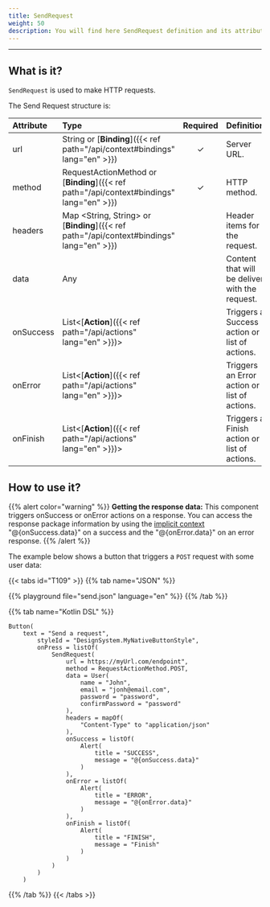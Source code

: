 ```yaml
---
title: SendRequest
weight: 50
description: You will find here SendRequest definition and its attributes details
---
```


---

## **What is it?**

`SendRequest` is used to make HTTP requests.  


The Send Request structure is: 

| Attribute | Type | Required | Definition |
| :--- | :--- | :---: | :--- |
| url | String or [**Binding**]({{< ref path="/api/context#bindings" lang="en" >}}) | ✓ | Server URL. |
| method | RequestActionMethod or [**Binding**]({{< ref path="/api/context#bindings" lang="en" >}}) | ✓ | HTTP method. |
| headers | Map &lt;String, String&gt; or [**Binding**]({{< ref path="/api/context#bindings" lang="en" >}}) |   | Header items for the request. |
| data | Any |   | Content that will be deliver with the request. |
| onSuccess | List&lt;[**Action**]({{< ref path="/api/actions" lang="en" >}})&gt; |   | Triggers a Success action or list of actions. |
| onError | List&lt;[**Action**]({{< ref path="/api/actions" lang="en" >}})&gt; |   | Triggers an Error action or list of actions. |
| onFinish | List&lt;[**Action**]({{< ref path="/api/actions" lang="en" >}})&gt; |   | Triggers a Finish action or list of actions. |

## How to use it?

{{% alert color="warning" %}}
**Getting the response data:** This component triggers onSuccess or onError actions on a response. You can access the response package information by using the [implicit context](/api/context/overview/#2-implicit-context) "@{onSuccess.data}" on a success and the "@{onError.data}" on an error response.
{{% /alert %}}

The example below shows a button that triggers a `POST` request with some user data:

{{< tabs id="T109" >}}
{{% tab name="JSON" %}}
<!-- json-playground:send.json
{
  "_beagleComponent_": "beagle:container",
  "children": [
    {
      "_beagleComponent_": "beagle:button",
      "text": "Send Request Example",
      "onPress": [
        {
            "beagleAction":"beagle:sendRequest",
            "url":"https://myUrl.com/endpoint",
            "method":"POST",
            "headers":{
               "Content-Type":"application/json"
            },
            "data":{
               "email":"john@email.com",
               "password":"password",
               "confirmPassword":"password",
               "name":"John"
            },
            "onSuccess":[
              {
                 "beagleAction":"beagle:alert",
                 "title":"SUCCESS",
                 "message":"@{onSuccess.data}"
              }
            ],
            "onError":[
               {
                  "beagleAction":"beagle:alert",
                  "title":"ERROR",
                  "message":"@{onError.data}"
               }
            ],
            "onFinish":[
               {
                  "beagleAction":"beagle:alert",
                  "title": "FINISH",
                  "message":"Finish"
               }
            ]
         }
      ]
    }
  ]
}
-->
{{% playground file="send.json" language="en" %}}
{{% /tab %}}

{{% tab name="Kotlin DSL" %}}
```
Button(
    text = "Send a request",
        styleId = "DesignSystem.MyNativeButtonStyle",
        onPress = listOf(
            SendRequest(
                url = https://myUrl.com/endpoint",
                method = RequestActionMethod.POST,
                data = User(
                    name = "John",
                    email = "jonh@email.com",
                    password = "password",
                    confirmPassword = "password"
                ),
                headers = mapOf(
                    "Content-Type" to "application/json"
                ),
                onSuccess = listOf(
                    Alert(
                        title = "SUCCESS",
                        message = "@{onSuccess.data}"
                    )
                ),
                onError = listOf(
                    Alert(
                        title = "ERROR",
                        message = "@{onError.data}"
                    )
                ),
                onFinish = listOf(
                    Alert(
                        title = "FINISH",
                        message = "Finish"
                    )
                )
            )
        )
    )
```
{{% /tab %}}
{{< /tabs >}}

